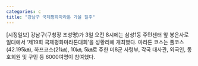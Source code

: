 ```yaml
---
categories: c
title: "강남구 국제평화마라톤 가을 질주"
---
```

[시정일보] 강남구(구청장 조성명)가 3일 오전 8시에는 삼성1동 주민센터 앞 봉은사로 일대에서 ‘제19회 국제평화마라톤대회’을 성황리에 개최했다. 마라톤 코스는 풀코스(42.195㎞), 하프코스(21㎞), 10㎞, 5㎞로 주한 미8군 사령부, 각국 대사관, 외국인, 동호회원 및 구민 등 6000여명이 참여했다.